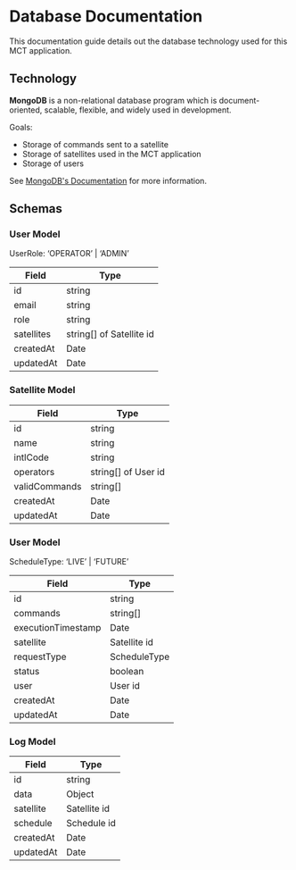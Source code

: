 # Database Documentation

This documentation guide details out the database technology used for this MCT application.

## Technology

**MongoDB** is a non-relational database program which is document-oriented, scalable, flexible, and widely used in development.

Goals:

- Storage of commands sent to a satellite
- Storage of satellites used in the MCT application
- Storage of users

See [MongoDB's Documentation](https://www.mongodb.com/docs/) for more information.

## Schemas

### User Model

UserRole: ‘OPERATOR’ | ‘ADMIN’

| Field      | Type                     |
| ---------- | ------------------------ |
| id         | string                   |
| email      | string                   |
| role       | string                   |
| satellites | string[] of Satellite id |
| createdAt  | Date                     |
| updatedAt  | Date                     |

### Satellite Model

| Field         | Type                |
| ------------- | ------------------- |
| id            | string              |
| name          | string              |
| intlCode      | string              |
| operators     | string[] of User id |
| validCommands | string[]            |
| createdAt     | Date                |
| updatedAt     | Date                |

### User Model

ScheduleType: ‘LIVE’ | ‘FUTURE’

| Field              | Type         |
| ------------------ | ------------ |
| id                 | string       |
| commands           | string[]     |
| executionTimestamp | Date         |
| satellite          | Satellite id |
| requestType        | ScheduleType |
| status             | boolean      |
| user               | User id      |
| createdAt          | Date         |
| updatedAt          | Date         |

### Log Model

| Field     | Type         |
| --------- | ------------ |
| id        | string       |
| data      | Object       |
| satellite | Satellite id |
| schedule  | Schedule id  |
| createdAt | Date         |
| updatedAt | Date         |
